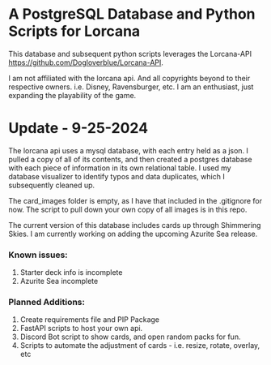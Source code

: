 # A PostgreSQL Database and Python Scripts for Lorcana


This database and subsequent python scripts leverages the Lorcana-API https://github.com/Dogloverblue/Lorcana-API.

I am not affiliated with the lorcana api.  And all copyrights beyond to their respective owners. i.e. Disney, Ravensburger, etc.  I am an enthusiast, just expanding the playability of the game.

# Update - 9-25-2024

The lorcana api uses a mysql database, with each entry held as a json.  I pulled a copy of all of its contents, and then created a postgres database with each piece of information in its own relational table.  I used my database visualizer to identify typos and data duplicates, which I subsequently cleaned up.

The card_images folder is empty, as I have that included in the .gitignore for now.  The script to pull down your own copy of all images is in this repo.

The current version of this database includes cards up through Shimmering Skies.  I am currently working on adding the upcoming Azurite Sea release.

### Known issues:
1) Starter deck info is incomplete
2) Azurite Sea incomplete

### Planned Additions:
1) Create requirements file and PIP Package
2) FastAPI scripts to host your own api.
2) Discord Bot script to show cards, and open random packs for fun.
3) Scripts to automate the adjustment of cards - i.e. resize, rotate, overlay, etc